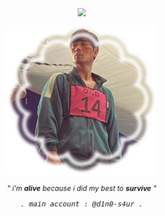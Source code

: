 　<p align="center">![](https://komarev.com/ghpvc/?username=CHOSANG-WOO&label=△&color=CE4D62)</p>

<p align="center"> 
<img src="35C5BEB9-9084-4006-9633-11242EBD66E0.png">
<p align="center"> 
<t><i>" i'm <b>alive</b> because i did my best to <b>survive</b> "</i></t>
<p align="center"> 
<tt><i>. main account : @d1n0-s4ur .</i></tt>
